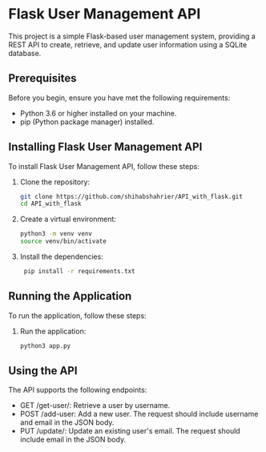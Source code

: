 # Flask User Management API

This project is a simple Flask-based user management system, providing a REST API to create, retrieve, and update user information using a SQLite database.

## Prerequisites

Before you begin, ensure you have met the following requirements:

- Python 3.6 or higher installed on your machine.
- pip (Python package manager) installed.

## Installing Flask User Management API

To install Flask User Management API, follow these steps:

1. Clone the repository:
   ```bash
   git clone https://github.com/shihabshahrier/API_with_flask.git
   cd API_with_flask
    ```

2. Create a virtual environment:
   ```bash
   python3 -m venv venv
   source venv/bin/activate
   ```
3. Install the dependencies:
   ```bash
    pip install -r requirements.txt
    ```

## Running the Application

To run the application, follow these steps:

1. Run the application:
   ```bash
   python3 app.py
   ```

## Using the API

The API supports the following endpoints:

- GET /get-user/<username>: Retrieve a user by username.
- POST /add-user: Add a new user. The request should include username and email in the JSON body.
- PUT /update/<username>: Update an existing user's email. The request should include email in the JSON body.
